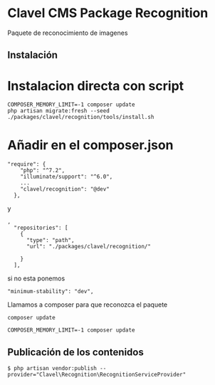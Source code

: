 # Clavel CMS Package Recognition
Paquete de reconocimiento de imagenes 



## Instalación
# Instalacion directa con script
```
COMPOSER_MEMORY_LIMIT=-1 composer update
php artisan migrate:fresh --seed
./packages/clavel/recognition/tools/install.sh
```

# Añadir en el composer.json
```
"require": {
    "php": "^7.2",
    "illuminate/support": "^6.0",
    ...
    "clavel/recognition": "@dev"
  },
```

y

```
,
  "repositories": [
    {
      "type": "path",
      "url": "./packages/clavel/recognition/"

    }
  ],
```

si no esta ponemos

```
"minimum-stability": "dev",
```


Llamamos a composer para que reconozca el paquete

```
composer update
```
```
COMPOSER_MEMORY_LIMIT=-1 composer update
```

## Publicación de los contenidos

```
$ php artisan vendor:publish --provider="Clavel\Recognition\RecognitionServiceProvider"
```


